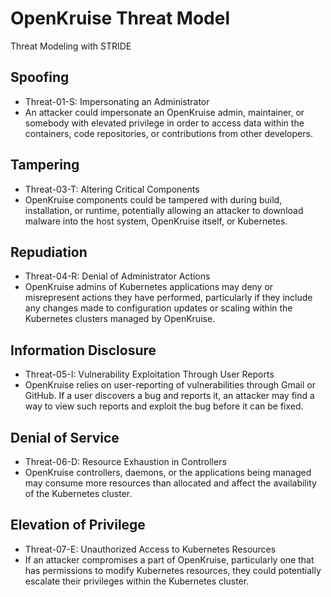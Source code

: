 # OpenKruise Threat Model

Threat Modeling with STRIDE

## Spoofing

- Threat-01-S: Impersonating an Administrator
- An attacker could impersonate an OpenKruise admin, maintainer, or somebody
  with elevated privilege in order to access data within the containers, code
  repositories, or contributions from other developers.

## Tampering

- Threat-03-T: Altering Critical Components
- OpenKruise components could be tampered with during build, installation, or
  runtime, potentially allowing an attacker to download malware into the host
  system, OpenKruise itself, or Kubernetes.

## Repudiation

- Threat-04-R: Denial of Administrator Actions
- OpenKruise admins of Kubernetes applications may deny or misrepresent actions
  they have performed, particularly if they include any changes made to
  configuration updates or scaling within the Kubernetes clusters managed by
  OpenKruise.

## Information Disclosure

- Threat-05-I: Vulnerability Exploitation Through User Reports
- OpenKruise relies on user-reporting of vulnerabilities through Gmail or
  GitHub. If a user discovers a bug and reports it, an attacker may find a way
  to view such reports and exploit the bug before it can be fixed.

## Denial of Service

- Threat-06-D: Resource Exhaustion in Controllers
- OpenKruise controllers, daemons, or the applications being managed may
  consume more resources than allocated and affect the availability of the
  Kubernetes cluster.

## Elevation of Privilege

- Threat-07-E: Unauthorized Access to Kubernetes Resources
- If an attacker compromises a part of OpenKruise, particularly one that has
  permissions to modify Kubernetes resources, they could potentially escalate
  their privileges within the Kubernetes cluster.
